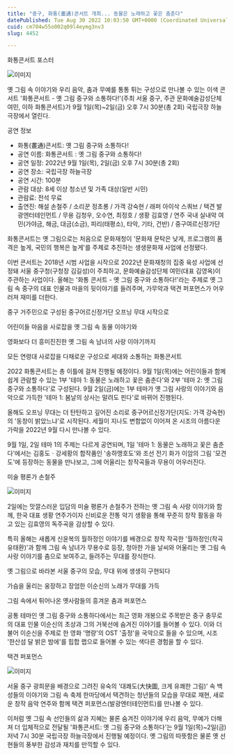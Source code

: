 ```yaml
---
title: "중구, 화통(畫通)콘서트 개최... 동물은 노래하고 꽃은 춤춘다"
datePublished: Tue Aug 30 2022 10:03:50 GMT+0000 (Coordinated Universal Time)
cuid: cm704w55o002q09l4eymg3nv3
slug: 4452

---
```



화통콘서트 포스터

![이미지](https://cdn.hashnode.com/res/hashnode/image/upload/v1739257296189/e422ec19-9822-4cdd-9b35-eb043671c9cb.jpeg)

옛 그림 속 이야기와 우리 음악, 춤과 무예를 통통 튀는 구성으로 만나볼 수 있는 이색 콘서트 '화통콘서트 - 옛 그림 중구와 소통하다!'(주최 서울 중구, 주관 문화예술감성단체 여민, 이하 화통콘서트)가 9월 1일(목)~2일(금) 오후 7시 30분(총 2회) 국립극장 하늘극장에서 열린다.

공연 정보

- 화통(畫通)콘서트: 옛 그림 중구와 소통하다!
- 공연 이름: 화통콘서트 : 옛 그림 중구와 소통하다!
- 공연 일정: 2022년 9월 1일(목), 2일(금) 오후 7시 30분(총 2회)
- 공연 장소: 국립극장 하늘극장
- 공연 시간: 100분
- 관람 대상: 8세 이상 청소년 및 가족 대상(일반 시민)
- 관람료: 전석 무료
- 출연진: 해설 손철주 / 소리꾼 정초롱 / 가객 강숙현 / 래퍼 아이삭 스쿼브 / 택견 발광엔터테인먼트 / 무용 김청우, 오수연, 최정호 / 생황 김효영 / 연주 국내 실내악 여민(가야금, 해금, 대금(소금), 피리(태평소), 타악, 기타, 건반) / 중구여르신정가단

화통콘서트는 옛 그림으로는 처음으로 문화재청이 '문화재 문탁은 낮게, 프로그램의 품격은 높게, 국민의 행복은 높게'를 주제로 추진하는 생생문화재 사업에 선정됐다.

이번 콘서트는 2018년 시범 사업을 시작으로 2022년 문화재청의 집중 육성 사업에 선정돼 서울 중구청(구청장 김길성)이 주최하고, 문화예술감성단체 여민(대표 김영옥)이 주관하는 사업이다. 올해는 '화통 콘서트 - 옛 그림 중구와 소통하다!'라는 주제로 옛 그림 속 중구의 대표 인물과 마을의 뒷이야기를 들려주며, 가무악과 택견 퍼포먼스가 어우러져 재미를 더한다.

중구 거주민으로 구성된 중구어르신정가단 오프닝 무대 시작으로

어린이들 마음을 사로잡을 옛 그림 속 동물 이야기와

영화보다 더 흥미진진한 옛 그림 속 남녀의 사랑 이야기까지

모든 연령대 사로잡을 다채로운 구성으로 세대와 소통하는 화통콘서트

2022 화통콘서트는 총 이틀에 걸쳐 진행될 예정이다. 9월 1일(목)에는 어린이들과 함께 쉽게 관람할 수 있는 1부 '테마 1: 동물은 노래하고 꽃은 춤춘다'와 2부 '테마 2: 옛 그림 중구와 소통하다'로 구성된다. 9월 2일(금)에는 1부 테마가 옛 그림 사랑의 이야기와 음악으로 가득한 '테마 1: 봄날의 상사는 말려도 핀다'로 바뀌어 진행된다.

올해도 오프닝 무대는 더 탄탄하고 깊어진 소리로 중구어르신정가단(지도: 가객 강숙현)의 '동창이 밝았느냐'로 시작된다. 세월이 지나도 변함없이 이어져 온 시조의 아름다운 가락을 2022년 9월 다시 만나볼 수 있다.

9월 1일, 2일 테마 1의 주제는 다르게 공연되며, 1일 '테마 1: 동물은 노래하고 꽃은 춤춘다'에서는 김홍도ㆍ강세황의 합작품인 '송하맹호도'와 조선 전기 화가 이암의 그림 '모견도'에 등장하는 동물을 만나보고, 그에 어울리는 창작곡들과 무용이 어우러진다.

미술 평론가 손철주

![이미지](https://cdn.hashnode.com/res/hashnode/image/upload/v1739257299202/50eb60be-8cba-4c9b-a1bf-3944b180cade.jpeg)

2일에는 맛깔스러운 입담의 미술 평론가 손철주가 전하는 옛 그림 속 사랑 이야기와 함께, 한국 대표 생황 연주가이자 신비로운 전통 악기 생황을 통해 꾸준히 창작 활동을 하고 있는 김효영의 독주곡을 감상할 수 있다.

특히 올해는 새롭게 신윤복의 월하정인 이야기를 배경으로 창작 작곡한 '월하정인(작곡 유태환)'과 함께 그림 속 남녀가 무용수로 등장, 청아한 가을 날씨와 어울리는 옛 그림 속 사랑 이야기를 춤으로 보여주고, 들려주는 무대를 장식한다.

옛 그림으로 바라본 서울 중구의 모습, 무대 위에 생생히 구현되다

가슴을 울리는 웅장하고 장엄한 이순신의 노래가 무대를 가득

그림 속에서 튀어나온 옛사람들의 흥겨운 춤과 퍼포먼스

공통 테마인 옛 그림 중구와 소통하다에서는 최근 영화 개봉으로 주목받은 중구 충무로의 대표 인물 이순신의 초상과 그의 거북선에 숨겨진 이야기를 들어볼 수 있다. 이와 더불어 이순신을 주제로 한 영화 '명량'의 OST '출정'을 국악으로 들을 수 있으며, 시조 '한산섬 달 밝은 밤에'를 힙합 랩으로 들어볼 수 있는 색다른 경험을 할 수 있다.

택견 퍼포먼스

![이미지](https://cdn.hashnode.com/res/hashnode/image/upload/v1739257302639/d0be4294-a72a-4d22-acc7-d6159465ed12.jpeg)

서울 중구 광희문을 배경으로 그려진 유숙의 '대쾌도(大快圖, 크게 유쾌한 그림)' 속 백성들의 이야기와 그림 속 축제 한마당에서 택견하는 청년들의 모습을 무대로 재현, 새로운 창작 음악 연주와 함께 택견 퍼포먼스(발광엔터테인먼트)를 만나볼 수 있다.

이처럼 옛 그림 속 선인들의 삶과 지혜는 물론 숨겨진 이야기에 우리 음악, 무예가 더해져 더 입체적으로 전달될 '화통콘서트: 옛 그림 중구와 소통하다'는 9월 1일(목)~2일(금) 저녁 7시 30분 국립극장 하늘극장에서 진행될 예정이다. 옛 그림의 따뜻함은 물론 옛 선현들의 풍부한 감성과 재치를 만끽할 수 있다.